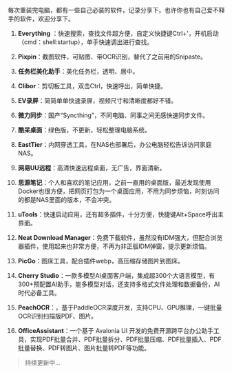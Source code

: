 每次重装完电脑，都有一些自己必装的软件，记录分享下，也许你也有自己爱不释手的软件，欢迎分享下。

1. **Everything** ：快速搜索，查找文件超方便，自定义快捷键Ctrl+'，开机启动（cmd：shell:startup），单手快速调出进行查找。

2. **Pixpin**：截图软件，可贴图、带OCR识别，替代了之前用的Snipaste。

3. **任务栏美化助手**：美化任务栏，透明、居中。

4. **Clibor**：剪切板工具，双击Ctrl，快速呼出，简单快捷。

5. **EV录屏**：简简单单快速录屏，视频尺寸和清晰度都好不错。

6. **微力同步**：国产“Syncthing”，不同电脑、同事之间无感快速同步文件。

7. **酷呆桌面**：绿色版，不更新，轻松整理电脑系统。

8. **EastTier**：内网穿透工具，在NAS也部署后，办公电脑轻松告诉访问家庭NAS。

9. **网易UU远程**：高清快速远程桌面，无广告，界面清新。

10. **思源笔记**：个人和喜欢的笔记应用，之前一直用的桌面版，最近发现使用Docker也很方便，把网页打包为一个桌面应用，不用为同步烦恼，时刻访问的都是NAS里面的版本，不会冲突。

11. **uTools**：快速启动应用，还有超多插件，十分方便，快捷键Alt+Space呼出主界面。

12. **Neat Download Manager**：免费下载软件，虽然没有IDM强大，但配合浏览器插件，使用起来也非常方便，不再为非正版IDM弹窗，提示更新烦恼。

13. **PicGo**：图床工具，配合插件webp，高压缩存储图片到图床。

14. **Cherry Studio**：一款多模型AI桌面客户端，集成超300个大语言模型，有300+预配置AI助手，能多模型对话，还支持多格式文件处理和数据备份，AI时代必备工具。

15. **PeachOCR**：，基于PaddleOCR深度开发，支持CPU、GPU推理，一键批量OCR识别扫描版PDF、图片。

16. **OfficeAssistant**：一个基于 Avalonia UI 开发的免费开源跨平台办公助手工具，实现PDF批量合并、PDF批量拆分、PDF批量压缩、PDF批量插入、PDF批量替换、PDF转图片、图片批量转PDF等功能。

> 持续更新中…